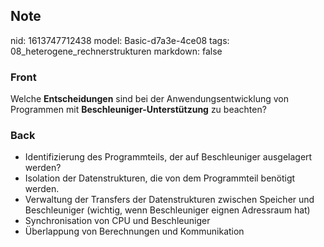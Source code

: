 ## Note
nid: 1613747712438
model: Basic-d7a3e-4ce08
tags: 08_heterogene_rechnerstrukturen
markdown: false

### Front
Welche <b>Entscheidungen</b> sind bei der Anwendungsentwicklung von
Programmen mit <b>Beschleuniger-Unterstützung</b> zu beachten?

### Back
<div>
  <div>
    <ul>
      <li>Identifizierung des Programmteils, der auf Beschleuniger
      ausgelagert werden?
      <li>Isolation der Datenstrukturen, die von dem Programmteil
      benötigt werden.
      <li>Verwaltung der Transfers der Datenstrukturen zwischen
      Speicher und Beschleuniger (wichtig, wenn Beschleuniger
      eignen Adressraum hat)
      <li>Synchronisation von CPU und Beschleuniger
      <li>Überlappung von Berechnungen und Kommunikation
    </ul>
  </div>
</div>
